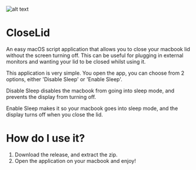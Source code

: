 ![alt text](https://ctrlaltchaz.com/wp-content/uploads/2024/09/closelidlogo.png)

# CloseLid
An easy macOS script application that allows you to close your macbook lid without the screen turning off. This can be useful for plugging in external monitors and wanting your lid to be closed whilst using it.

This application is very simple.
You open the app, you can choose from 2 options, either 'Disable Sleep' or 'Enable Sleep'.

Disable Sleep disables the macbook from going into sleep mode, and prevents the display from turning off.

Enable Sleep makes it so your macbook goes into sleep mode, and the display turns off when you close the lid.

# How do I use it?
1.  Download the release, and extract the zip.
2.  Open the application on your macbook and enjoy!
